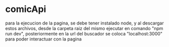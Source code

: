 # comicApi

para la ejecucion de la pagina, se debe tener instalado node, y al descargar estos archivos, desde la carpeta raiz del mismo 
ejecutar en comando "npm run dev", posteriormente en la url del buscador se coloca "localhost:3000" para poder interactuar con la 
pagina

